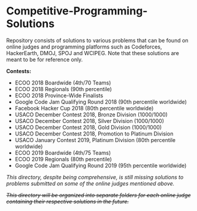 # Competitive-Programming-Solutions
Repository consists of solutions to various problems that can be found on online judges and programming platforms such as Codeforces, HackerEarth, DMOJ, SPOJ and WCIPEG. Note that these solutions are meant to be for reference only.

**Contests:**
- ECOO 2018 Boardwide (4th/70 Teams)
- ECOO 2018 Regionals (90th percentile)
- ECOO 2018 Province-Wide Finalists
- Google Code Jam Qualifying Round 2018 (90th percentile worldwide)
- Facebook Hacker Cup 2018 (80th percentile worldwide)
- USACO December Contest 2018, Bronze Division (1000/1000)
- USACO December Contest 2018, Silver Division (1000/1000)
- USACO December Contest 2018, Gold Division (1000/1000)
- USACO December Contest 2018, Promotion to Platinum Division
- USACO January Contest 2019, Platinum Division (80th percentile worldwide)
- ECOO 2019 Boardwide (4th/75 Teams)
- ECOO 2019 Regionals (80th percentile)
- Google Code Jam Qualifying Round 2019 (95th percentile worldwide)

*This directory, despite being comprehensive, is still missing solutions to problems submitted on some of the online judges mentioned above.*

*~~This directory will be organized into separate folders for each online judge containing their respective solutions in the future.~~*
